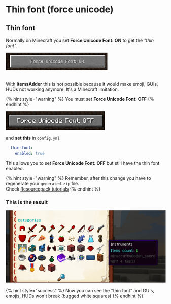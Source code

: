 # Thin font (force unicode)

## Thin font

Normally on Minecraft you set **Force Unicode Font: ON** to get the _"thin font"_.

![](<../../../.gitbook/assets/image_(5).png>)

\
With **ItemsAdder** this is not possible because it would make emoji, GUIs, HUDs not working anymore. It's a Minecraft limitation.

{% hint style="warning" %}
You must set **Force Unicode Font: OFF**&#x20;
{% endhint %}

![](<../../../.gitbook/assets/image_(6).png>)

and **set this** in `config.yml`

```yaml
  thin-font:
    enabled: true
```

This allows you to set **Force Unicode Font: OFF** but still have the thin font enabled.

{% hint style="warning" %}
Remember, after this change you have to regenerate your `generated.zip` file. \
Check [Resourcepack tutorials](../../resourcepack-hosting/)
{% endhint %}

### This is the result

![](<../../../.gitbook/assets/image_(7).png>)

{% hint style="success" %}
Now you can see the "thin font" and GUIs, emojis, HUDs won't break (bugged white squares)
{% endhint %}
